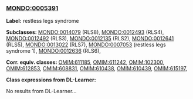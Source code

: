 
### [MONDO:0005391](http://purl.obolibrary.org/obo/MONDO_0005391)
**Label:** restless legs syndrome

**Subclasses:** [MONDO:0014079](http://purl.obolibrary.org/obo/MONDO_0014079) (RLS8), [MONDO:0012493](http://purl.obolibrary.org/obo/MONDO_0012493) (RLS4), [MONDO:0012492](http://purl.obolibrary.org/obo/MONDO_0012492) (RLS3), [MONDO:0012135](http://purl.obolibrary.org/obo/MONDO_0012135) (RLS2), [MONDO:0012641](http://purl.obolibrary.org/obo/MONDO_0012641) (RLS5), [MONDO:0013022](http://purl.obolibrary.org/obo/MONDO_0013022) (RLS7), [MONDO:0007053](http://purl.obolibrary.org/obo/MONDO_0007053) (restless legs syndrome 1), [MONDO:0012636](http://purl.obolibrary.org/obo/MONDO_0012636) (RLS6), 

**Corr. equiv. classes:** [OMIM:611185](http://purl.obolibrary.org/obo/OMIM_611185), [OMIM:611242](http://purl.obolibrary.org/obo/OMIM_611242), [OMIM:102300](http://purl.obolibrary.org/obo/OMIM_102300), [OMIM:612853](http://purl.obolibrary.org/obo/OMIM_612853), [OMIM:608831](http://purl.obolibrary.org/obo/OMIM_608831), [OMIM:610438](http://purl.obolibrary.org/obo/OMIM_610438), [OMIM:610439](http://purl.obolibrary.org/obo/OMIM_610439), [OMIM:615197](http://purl.obolibrary.org/obo/OMIM_615197), 

**Class expressions from DL-Learner:**

No results from DL-Learner...



